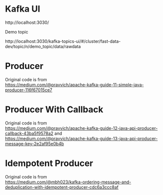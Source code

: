 # Kafka UI  
http://localhost:3030/  

Demo topic  

http://localhost:3030/kafka-topics-ui/#/cluster/fast-data-dev/topic/n/demo_topic/data/rawdata

# Producer
Original code is from  
https://medium.com/@pravvich/apache-kafka-guide-11-simple-java-producer-116f67015ce7

# Producer With Callback
Original code is from  
https://medium.com/@pravvich/apache-kafka-guide-12-java-api-producer-callback-43ba5f9578a2
and  
https://medium.com/@pravvich/apache-kafka-guide-13-java-api-producer-message-key-2e2af95e0b4b

# Idempotent Producer
Original code is from  
https://medium.com/@mbh023/kafka-ordering-message-and-deduplication-with-idempotent-producer-cdc6a3ccc8af